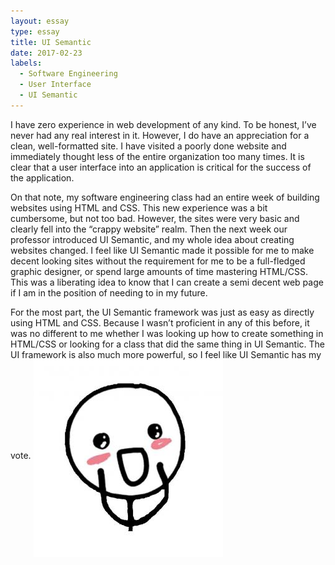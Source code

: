 ```yaml
---
layout: essay
type: essay
title: UI Semantic
date: 2017-02-23
labels:
  - Software Engineering
  - User Interface
  - UI Semantic
---
```

I have zero experience in web development of any kind.  To be honest, I’ve never had any real interest in it. However, I do have an appreciation for a clean, well-formatted site. I have visited a poorly done website and immediately thought less of the entire organization too many times. It is clear that a user interface into an application is critical for the success of the application.

On that note, my software engineering class had an entire week of building websites using HTML and CSS. This new experience was a bit cumbersome, but not too bad. However, the sites were very basic and clearly fell into the “crappy website” realm. Then the next week our professor introduced UI Semantic, and my whole idea about creating websites changed. I feel like UI Semantic made it possible for me to make decent looking sites without the requirement for me to be a full-fledged graphic designer, or spend large amounts of time mastering HTML/CSS. This was a liberating idea to know that I can create a semi decent web page if I am in the position of needing to in my future. 

For the most part, the UI Semantic framework was just as easy as directly using HTML and CSS. Because I wasn’t proficient in any of this before, it was no different to me whether I was looking up how to create something in HTML/CSS or looking for a class that did the same thing in UI Semantic. The UI framework is also much more powerful, so I feel like UI Semantic has my vote. 
<img align="middle" src="../images/ui.png">
